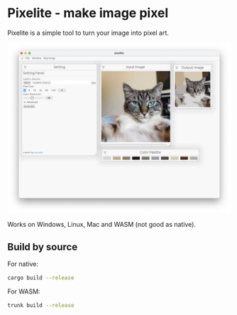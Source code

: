 # Pixelite - make image pixel

Pixelite is a simple tool to turn your image into pixel art.

![](./assets/sc.png)

Works on Windows, Linux, Mac and WASM (not good as native).

## Build by source

For native:

```bash
cargo build --release
```

For WASM:

```bash
trunk build --release
```


